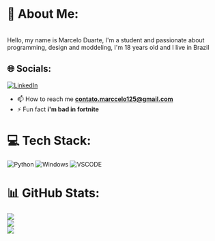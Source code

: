 # 💫 About Me:
<br>Hello, my name is Marcelo Duarte, I'm a student and passionate about programming, design and moddeling, I'm 18 years old and I live in Brazil


## 🌐 Socials:
[![LinkedIn](https://img.shields.io/badge/LinkedIn-0077B5?style=for-the-badge&logo=linkedin&logoColor=white)](https://linkedin.com/in/linkedin.com/in/marcelo-duarte-a1268625a/) <br/>
- 📫 How to reach me **contato.marccelo125@gmail.com**
- ⚡ Fun fact **i'm bad in fortnite**

# 💻 Tech Stack:
![Python](https://img.shields.io/badge/Python-3776AB?style=for-the-badge&logo=python&logoColor=white)
![Windows](https://img.shields.io/badge/Windows-017AD7?style=for-the-badge&logo=windows&logoColor=white)
![VSCODE](https://img.shields.io/badge/Vscode-2962FF?style=for-the-badge&logo=visualstudiocode&logoColor=white)
# 📊 GitHub Stats:
![](https://github-readme-stats.vercel.app/api?username=Marccelo125&theme=dark&hide_border=false&include_all_commits=true&count_private=true)<br/>
![](https://github-readme-streak-stats.herokuapp.com/?user=Marccelo125&theme=dark&hide_border=false)<br/>
![](https://github-readme-stats.vercel.app/api/top-langs/?username=Marccelo125&theme=dark&hide_border=false&include_all_commits=true&count_private=true&layout=compact)
